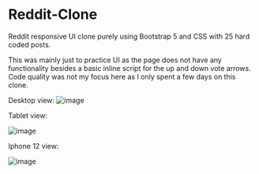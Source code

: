 # Reddit-Clone
Reddit responsive UI clone purely using Bootstrap 5 and CSS with 25 hard coded posts.

This was mainly just to practice UI as the page does not have any functionality besides a basic inline script for the up and down vote arrows. Code quality was not my focus here as I only spent a few days on this clone.  

Desktop view: 
![image](https://user-images.githubusercontent.com/92825395/160452303-ddc00631-2403-4014-b96c-2a1590108c1c.png)

Tablet view:

![image](https://user-images.githubusercontent.com/92825395/160452842-e99fa60e-202d-4fc7-bd46-752632c70578.png)

Iphone 12 view: 

![image](https://user-images.githubusercontent.com/92825395/160452873-f022a712-b51c-4155-8a40-885ae47085a1.png)




